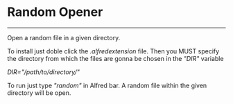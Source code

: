 Random Opener
=================

***
Open a random file in a given directory. 

To install just doble click the *.alfredextension* file.
Then you MUST specify the directory from which the files are gonna be chosen in the *"DIR"* variable 

*DIR="/path/to/directory/"*

To run just type *"random"* in Alfred bar. 
A random file within the given directory will be open.
	